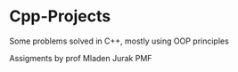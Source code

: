 # Cpp-Projects
Some problems solved in C++, mostly using OOP principles

Assigments by prof Mladen Jurak PMF
